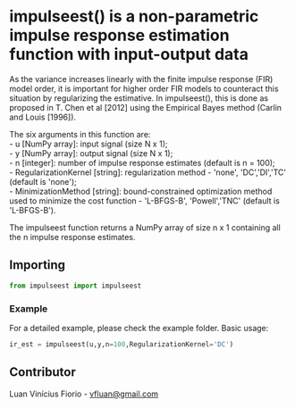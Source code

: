 # impulseest() is a non-parametric impulse response estimation function with input-output data

As the variance increases linearly with the finite impulse response (FIR) model order, it is important for higher order FIR models to counteract this situation by regularizing the estimative. In impulseest(), this is done as proposed in T. Chen et al [2012] using the Empirical Bayes method (Carlin and Louis [1996]).

The six arguments in this function are: <br />
    - u [NumPy array]: input signal (size N x 1); <br />
    - y [NumPy array]: output signal (size N x 1); <br />
    - n [integer]: number of impulse response estimates (default is n = 100); <br />
    - RegularizationKernel [string]: regularization method - 'none', 'DC','DI','TC' (default is 'none'); <br />
    - MinimizationMethod [string]: bound-constrained optimization method used to minimize the cost function - 'L-BFGS-B', 'Powell','TNC' (default is 'L-BFGS-B').

The impulseest function returns a NumPy array of size n x 1 containing all the n impulse response estimates.

## Importing

```Python
from impulseest import impulseest
```

### Example

For a detailed example, please check the example folder. Basic usage:

```Python
ir_est = impulseest(u,y,n=100,RegularizationKernel='DC')
```

## Contributor

Luan Vinícius Fiorio - vfluan@gmail.com
